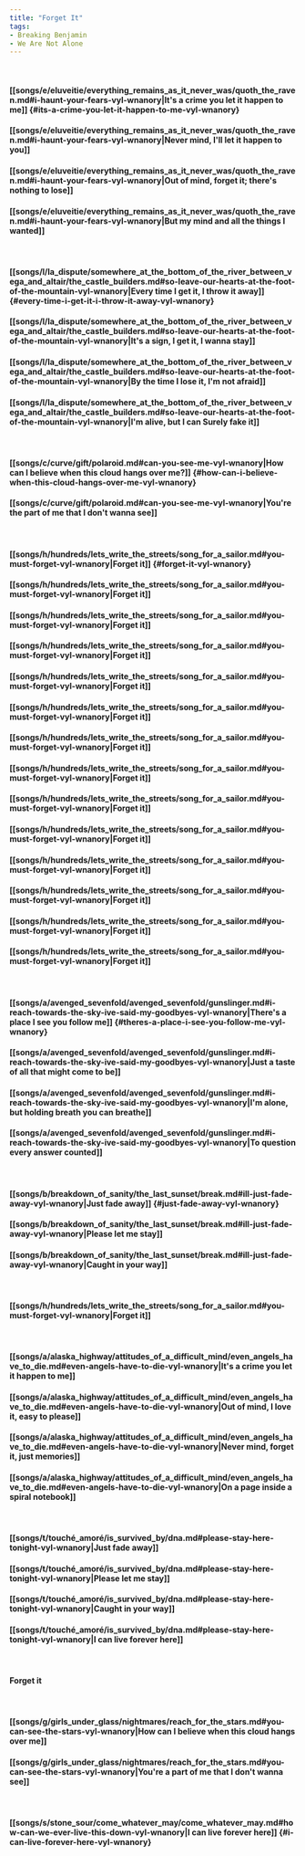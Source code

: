 ```yaml
---
title: "Forget It"
tags:
- Breaking Benjamin
- We Are Not Alone
---
```

&nbsp;
#### [[songs/e/eluveitie/everything_remains_as_it_never_was/quoth_the_raven.md#i-haunt-your-fears-vyl-wnanory|It's a crime you let it happen to me]] {#its-a-crime-you-let-it-happen-to-me-vyl-wnanory}
#### [[songs/e/eluveitie/everything_remains_as_it_never_was/quoth_the_raven.md#i-haunt-your-fears-vyl-wnanory|Never mind, I'll let it happen to you]]
#### [[songs/e/eluveitie/everything_remains_as_it_never_was/quoth_the_raven.md#i-haunt-your-fears-vyl-wnanory|Out of mind, forget it; there's nothing to lose]]
#### [[songs/e/eluveitie/everything_remains_as_it_never_was/quoth_the_raven.md#i-haunt-your-fears-vyl-wnanory|But my mind and all the things I wanted]]
&nbsp;
#### [[songs/l/la_dispute/somewhere_at_the_bottom_of_the_river_between_vega_and_altair/the_castle_builders.md#so-leave-our-hearts-at-the-foot-of-the-mountain-vyl-wnanory|Every time I get it, I throw it away]] {#every-time-i-get-it-i-throw-it-away-vyl-wnanory}
#### [[songs/l/la_dispute/somewhere_at_the_bottom_of_the_river_between_vega_and_altair/the_castle_builders.md#so-leave-our-hearts-at-the-foot-of-the-mountain-vyl-wnanory|It's a sign, I get it, I wanna stay]]
#### [[songs/l/la_dispute/somewhere_at_the_bottom_of_the_river_between_vega_and_altair/the_castle_builders.md#so-leave-our-hearts-at-the-foot-of-the-mountain-vyl-wnanory|By the time I lose it, I'm not afraid]]
#### [[songs/l/la_dispute/somewhere_at_the_bottom_of_the_river_between_vega_and_altair/the_castle_builders.md#so-leave-our-hearts-at-the-foot-of-the-mountain-vyl-wnanory|I'm alive, but I can Surely fake it]]
&nbsp;
#### [[songs/c/curve/gift/polaroid.md#can-you-see-me-vyl-wnanory|How can I believe when this cloud hangs over me?]] {#how-can-i-believe-when-this-cloud-hangs-over-me-vyl-wnanory}
#### [[songs/c/curve/gift/polaroid.md#can-you-see-me-vyl-wnanory|You're the part of me that I don't wanna see]]
&nbsp;
#### [[songs/h/hundreds/lets_write_the_streets/song_for_a_sailor.md#you-must-forget-vyl-wnanory|Forget it]] {#forget-it-vyl-wnanory}
#### [[songs/h/hundreds/lets_write_the_streets/song_for_a_sailor.md#you-must-forget-vyl-wnanory|Forget it]]
#### [[songs/h/hundreds/lets_write_the_streets/song_for_a_sailor.md#you-must-forget-vyl-wnanory|Forget it]]
#### [[songs/h/hundreds/lets_write_the_streets/song_for_a_sailor.md#you-must-forget-vyl-wnanory|Forget it]]
#### [[songs/h/hundreds/lets_write_the_streets/song_for_a_sailor.md#you-must-forget-vyl-wnanory|Forget it]]
#### [[songs/h/hundreds/lets_write_the_streets/song_for_a_sailor.md#you-must-forget-vyl-wnanory|Forget it]]
#### [[songs/h/hundreds/lets_write_the_streets/song_for_a_sailor.md#you-must-forget-vyl-wnanory|Forget it]]
#### [[songs/h/hundreds/lets_write_the_streets/song_for_a_sailor.md#you-must-forget-vyl-wnanory|Forget it]]
#### [[songs/h/hundreds/lets_write_the_streets/song_for_a_sailor.md#you-must-forget-vyl-wnanory|Forget it]]
#### [[songs/h/hundreds/lets_write_the_streets/song_for_a_sailor.md#you-must-forget-vyl-wnanory|Forget it]]
#### [[songs/h/hundreds/lets_write_the_streets/song_for_a_sailor.md#you-must-forget-vyl-wnanory|Forget it]]
#### [[songs/h/hundreds/lets_write_the_streets/song_for_a_sailor.md#you-must-forget-vyl-wnanory|Forget it]]
#### [[songs/h/hundreds/lets_write_the_streets/song_for_a_sailor.md#you-must-forget-vyl-wnanory|Forget it]]
#### [[songs/h/hundreds/lets_write_the_streets/song_for_a_sailor.md#you-must-forget-vyl-wnanory|Forget it]]
&nbsp;
#### [[songs/a/avenged_sevenfold/avenged_sevenfold/gunslinger.md#i-reach-towards-the-sky-ive-said-my-goodbyes-vyl-wnanory|There's a place I see you follow me]] {#theres-a-place-i-see-you-follow-me-vyl-wnanory}
#### [[songs/a/avenged_sevenfold/avenged_sevenfold/gunslinger.md#i-reach-towards-the-sky-ive-said-my-goodbyes-vyl-wnanory|Just a taste of all that might come to be]]
#### [[songs/a/avenged_sevenfold/avenged_sevenfold/gunslinger.md#i-reach-towards-the-sky-ive-said-my-goodbyes-vyl-wnanory|I'm alone, but holding breath you can breathe]]
#### [[songs/a/avenged_sevenfold/avenged_sevenfold/gunslinger.md#i-reach-towards-the-sky-ive-said-my-goodbyes-vyl-wnanory|To question every answer counted]]
&nbsp;
#### [[songs/b/breakdown_of_sanity/the_last_sunset/break.md#ill-just-fade-away-vyl-wnanory|Just fade away]] {#just-fade-away-vyl-wnanory}
#### [[songs/b/breakdown_of_sanity/the_last_sunset/break.md#ill-just-fade-away-vyl-wnanory|Please let me stay]]
#### [[songs/b/breakdown_of_sanity/the_last_sunset/break.md#ill-just-fade-away-vyl-wnanory|Caught in your way]]
&nbsp;
#### [[songs/h/hundreds/lets_write_the_streets/song_for_a_sailor.md#you-must-forget-vyl-wnanory|Forget it]]
&nbsp;
#### [[songs/a/alaska_highway/attitudes_of_a_difficult_mind/even_angels_have_to_die.md#even-angels-have-to-die-vyl-wnanory|It's a crime you let it happen to me]]
#### [[songs/a/alaska_highway/attitudes_of_a_difficult_mind/even_angels_have_to_die.md#even-angels-have-to-die-vyl-wnanory|Out of mind, I love it, easy to please]]
#### [[songs/a/alaska_highway/attitudes_of_a_difficult_mind/even_angels_have_to_die.md#even-angels-have-to-die-vyl-wnanory|Never mind, forget it, just memories]]
#### [[songs/a/alaska_highway/attitudes_of_a_difficult_mind/even_angels_have_to_die.md#even-angels-have-to-die-vyl-wnanory|On a page inside a spiral notebook]]
&nbsp;
#### [[songs/t/touché_amoré/is_survived_by/dna.md#please-stay-here-tonight-vyl-wnanory|Just fade away]]
#### [[songs/t/touché_amoré/is_survived_by/dna.md#please-stay-here-tonight-vyl-wnanory|Please let me stay]]
#### [[songs/t/touché_amoré/is_survived_by/dna.md#please-stay-here-tonight-vyl-wnanory|Caught in your way]]
#### [[songs/t/touché_amoré/is_survived_by/dna.md#please-stay-here-tonight-vyl-wnanory|I can live forever here]]
&nbsp;
#### Forget it
&nbsp;
#### [[songs/g/girls_under_glass/nightmares/reach_for_the_stars.md#you-can-see-the-stars-vyl-wnanory|How can I believe when this cloud hangs over me]]
#### [[songs/g/girls_under_glass/nightmares/reach_for_the_stars.md#you-can-see-the-stars-vyl-wnanory|You're a part of me that I don't wanna see]]
&nbsp;
#### [[songs/s/stone_sour/come_whatever_may/come_whatever_may.md#how-can-we-ever-live-this-down-vyl-wnanory|I can live forever here]] {#i-can-live-forever-here-vyl-wnanory}
